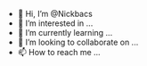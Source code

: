 - 👋 Hi, I’m @Nickbacs
- 👀 I’m interested in ...
- 🌱 I’m currently learning ...
- 💞️ I’m looking to collaborate on ...
- 📫 How to reach me ...

<!---
Nickbacs/Nickbacs is a ✨ special ✨ repository because its `README.md` (this file) appears on your GitHub profile.
You can click the Preview link to take a look at your changes.
--->
